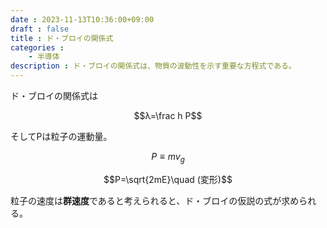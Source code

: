 ```yaml
---
date : 2023-11-13T10:36:00+09:00
draft : false
title : ド・ブロイの関係式
categories :
    - 半導体
description : ド・ブロイの関係式は、物質の波動性を示す重要な方程式である。
---
```


ド・ブロイの関係式は

$$λ=\frac h Ρ$$

そしてPは粒子の運動量。

$$Ρ≡mv_g$$

$$Ρ=\sqrt{2mE}\quad (変形)$$

粒子の速度は**群速度**であると考えられると、ド・ブロイの仮説の式が求められる。